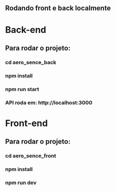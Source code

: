 ## Rodando front e back localmente

# Back-end
## Para rodar o projeto:

### cd aero_sence_back
### npm install
### npm run start
### API roda em: http://localhost:3000


# Front-end
## Para rodar o projeto:

### cd aero_sence_front
### npm install
### npm run dev
